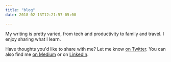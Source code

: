 ```yaml
---
title: "blog"
date: 2018-02-13T12:21:57-05:00

---
```


My writing is pretty varied, from tech and productivity to family and travel. I enjoy sharing what I learn.

Have thoughts you'd like to share with me? Let me know [on Twitter](https://twitter.com/adamtervort). You can also find me [on Medium](https://medium.com/@invisible_man) or on [LinkedIn](https://www.linkedin.com/in/adam-tervort/). 
